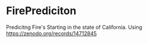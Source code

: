 # FirePrediciton
Predicitng Fire's Starting in the state of California. Using https://zenodo.org/records/14712845
